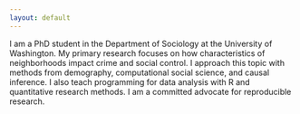 ```yaml
---
layout: default
---
```


I am a PhD student in the Department of Sociology at the University of Washington.
My primary research focuses on how characteristics of neighborhoods impact crime and social control.
I approach this topic with methods from demography, computational social science, and 
causal inference. I also teach programming for data analysis with R and quantitative 
research methods. I am a committed advocate for reproducible research. 